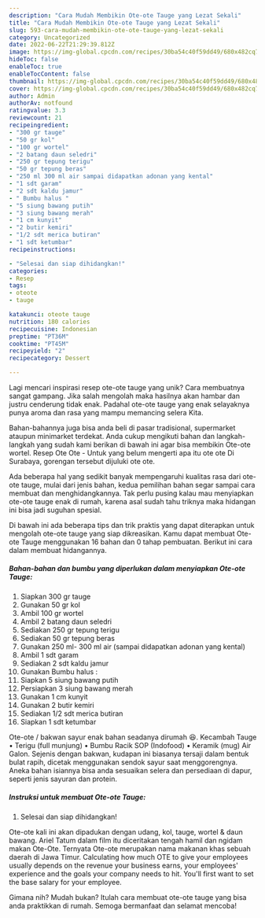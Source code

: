 ```yaml
---
description: "Cara Mudah Membikin Ote-ote Tauge yang Lezat Sekali"
title: "Cara Mudah Membikin Ote-ote Tauge yang Lezat Sekali"
slug: 593-cara-mudah-membikin-ote-ote-tauge-yang-lezat-sekali
category: Uncategorized
date: 2022-06-22T21:29:39.812Z
image: https://img-global.cpcdn.com/recipes/30ba54c40f59dd49/680x482cq70/ote-ote-tauge-foto-resep-utama.jpg
hideToc: false
enableToc: true
enableTocContent: false
thumbnail: https://img-global.cpcdn.com/recipes/30ba54c40f59dd49/680x482cq70/ote-ote-tauge-foto-resep-utama.jpg
cover: https://img-global.cpcdn.com/recipes/30ba54c40f59dd49/680x482cq70/ote-ote-tauge-foto-resep-utama.jpg
author: Admin
authorAv: notfound
ratingvalue: 3.3
reviewcount: 21
recipeingredient:
- "300 gr tauge"
- "50 gr kol"
- "100 gr wortel"
- "2 batang daun seledri"
- "250 gr tepung terigu"
- "50 gr tepung beras"
- "250 ml 300 ml air sampai didapatkan adonan yang kental"
- "1 sdt garam"
- "2 sdt kaldu jamur"
- " Bumbu halus "
- "5 siung bawang putih"
- "3 siung bawang merah"
- "1 cm kunyit"
- "2 butir kemiri"
- "1/2 sdt merica butiran"
- "1 sdt ketumbar"
recipeinstructions:

- "Selesai dan siap dihidangkan!"
categories:
- Resep
tags:
- oteote
- tauge

katakunci: oteote tauge 
nutrition: 180 calories
recipecuisine: Indonesian
preptime: "PT36M"
cooktime: "PT45M"
recipeyield: "2"
recipecategory: Dessert

---
```





Lagi mencari inspirasi resep ote-ote tauge yang unik? Cara membuatnya sangat gampang. Jika salah mengolah maka hasilnya akan hambar dan justru cenderung tidak enak. Padahal ote-ote tauge yang enak selayaknya punya aroma dan rasa yang mampu memancing selera Kita.





Bahan-bahannya juga bisa anda beli di pasar tradisional, supermarket ataupun minimarket terdekat. Anda cukup mengikuti bahan dan langkah-langkah yang sudah kami berikan di bawah ini agar bisa membikin Ote-ote wortel. Resep Ote Ote - Untuk yang belum mengerti apa itu ote ote Di Surabaya, gorengan tersebut dijuluki ote ote.

Ada beberapa hal yang sedikit banyak mempengaruhi kualitas rasa dari ote-ote tauge, mulai dari jenis bahan, kedua pemilihan bahan segar sampai cara membuat dan menghidangkannya. Tak perlu pusing kalau mau menyiapkan ote-ote tauge enak di rumah, karena asal sudah tahu triknya maka hidangan ini bisa jadi suguhan spesial.






Di bawah ini ada beberapa tips dan trik praktis yang dapat diterapkan untuk mengolah ote-ote tauge yang siap dikreasikan. Kamu dapat membuat Ote-ote Tauge menggunakan 16 bahan dan 0 tahap pembuatan. Berikut ini cara dalam membuat hidangannya.

<!--inarticleads1-->

##### Bahan-bahan dan bumbu yang diperlukan dalam menyiapkan Ote-ote Tauge:

1. Siapkan 300 gr tauge
1. Gunakan 50 gr kol
1. Ambil 100 gr wortel
1. Ambil 2 batang daun seledri
1. Sediakan 250 gr tepung terigu
1. Sediakan 50 gr tepung beras
1. Gunakan 250 ml- 300 ml air (sampai didapatkan adonan yang kental)
1. Ambil 1 sdt garam
1. Sediakan 2 sdt kaldu jamur
1. Gunakan  Bumbu halus :
1. Siapkan 5 siung bawang putih
1. Persiapkan 3 siung bawang merah
1. Gunakan 1 cm kunyit
1. Gunakan 2 butir kemiri
1. Sediakan 1/2 sdt merica butiran
1. Siapkan 1 sdt ketumbar


Ote-ote / bakwan sayur enak bahan seadanya dirumah 😆. Kecambah Tauge • Terigu (full munjung) • Bumbu Racik SOP (Indofood) • Keramik (mug) Air Galon. Sejenis dengan bakwan, kudapan ini biasanya tersaji dalam bentuk bulat rapih, dicetak menggunakan sendok sayur saat menggorengnya. Aneka bahan isiannya bisa anda sesuaikan selera dan persediaan di dapur, seperti jenis sayuran dan protein. 

<!--inarticleads2-->

##### Instruksi untuk membuat Ote-ote Tauge:


1. Selesai dan siap dihidangkan!

Ote-ote kali ini akan dipadukan dengan udang, kol, tauge, wortel &amp; daun bawang. Ariel Tatum dalam film itu diceritakan tengah hamil dan ngidam makan Ote-Ote. Ternyata Ote-ote merupakan nama makanan khas sebuah daerah di Jawa Timur. Calculating how much OTE to give your employees usually depends on the revenue your business earns, your employees&#39; experience and the goals your company needs to hit. You&#39;ll first want to set the base salary for your employee. 

Gimana nih? Mudah bukan? Itulah cara membuat ote-ote tauge yang bisa anda praktikkan di rumah. Semoga bermanfaat dan selamat mencoba!

